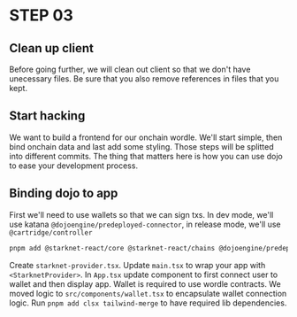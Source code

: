 # STEP 03

## Clean up client

Before going further, we will clean out client so that we don't have unecessary files. Be sure that you also remove references in files that you kept.

## Start hacking

We want to build a frontend for our onchain wordle. We'll start simple, then bind onchain data and last add some styling. Those steps will be splitted into different commits. The thing that matters here is how you can use dojo to ease your development process.

## Binding dojo to app

First we'll need to use wallets so that we can sign txs. In dev mode, we'll use katana `@dojoengine/predeployed-connector`, in release mode, we'll use `@cartridge/controller`

```bash
pnpm add @starknet-react/core @starknet-react/chains @dojoengine/predeployed-connector @cartridge/controller
```

Create `starknet-provider.tsx`.
Update `main.tsx` to wrap your app with `<StarknetProvider>`.
In `App.tsx` update component to first connect user to wallet and then display app. Wallet is required to use wordle contracts.
We moved logic to `src/components/wallet.tsx` to encapsulate wallet connection logic.
Run `pnpm add clsx tailwind-merge` to have required lib dependencies.